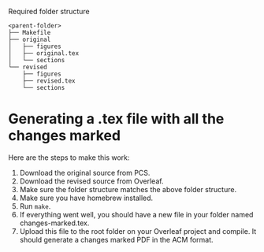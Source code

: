 Required folder structure

```
<parent-folder>
├── Makefile
├── original
│   ├── figures
│   ├── original.tex
│   └── sections
└── revised
	├── figures
	├── revised.tex
	└── sections
```

# Generating a .tex file with all the changes marked

Here are the steps to make this work: 

1. Download the original source from PCS. 
2. Download the revised source from Overleaf. 
3. Make sure the folder structure matches the above folder structure. 
4. Make sure you have homebrew installed.
4. Run `make`.
5. If everything went well, you should have a new file in your folder named changes-marked.tex. 
6. Upload this file to the root folder on your Overleaf project and compile. It should generate a changes marked PDF in the ACM format. 
